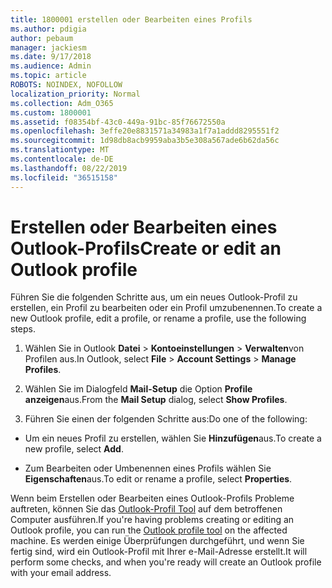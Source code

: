 ```yaml
---
title: 1800001 erstellen oder Bearbeiten eines Profils
ms.author: pdigia
author: pebaum
manager: jackiesm
ms.date: 9/17/2018
ms.audience: Admin
ms.topic: article
ROBOTS: NOINDEX, NOFOLLOW
localization_priority: Normal
ms.collection: Adm_O365
ms.custom: 1800001
ms.assetid: f08354bf-43c0-449a-91bc-85f76672550a
ms.openlocfilehash: 3effe20e8831571a34983a1f7a1addd8295551f2
ms.sourcegitcommit: 1d98db8acb9959aba3b5e308a567ade6b62da56c
ms.translationtype: MT
ms.contentlocale: de-DE
ms.lasthandoff: 08/22/2019
ms.locfileid: "36515158"
---
```

# <a name="create-or-edit-an-outlook-profile"></a><span data-ttu-id="c5e9b-102">Erstellen oder Bearbeiten eines Outlook-Profils</span><span class="sxs-lookup"><span data-stu-id="c5e9b-102">Create or edit an Outlook profile</span></span>

<span data-ttu-id="c5e9b-103">Führen Sie die folgenden Schritte aus, um ein neues Outlook-Profil zu erstellen, ein Profil zu bearbeiten oder ein Profil umzubenennen.</span><span class="sxs-lookup"><span data-stu-id="c5e9b-103">To create a new Outlook profile, edit a profile, or rename a profile, use the following steps.</span></span>
  
1. <span data-ttu-id="c5e9b-104">Wählen Sie in Outlook **Datei** \> **Kontoeinstellungen** \> **Verwalten**von Profilen aus.</span><span class="sxs-lookup"><span data-stu-id="c5e9b-104">In Outlook, select **File** \> **Account Settings** \> **Manage Profiles**.</span></span>
    
2. <span data-ttu-id="c5e9b-105">Wählen Sie im Dialogfeld **Mail-Setup** die Option **Profile anzeigen**aus.</span><span class="sxs-lookup"><span data-stu-id="c5e9b-105">From the **Mail Setup** dialog, select **Show Profiles**.</span></span>
    
3. <span data-ttu-id="c5e9b-106">Führen Sie einen der folgenden Schritte aus:</span><span class="sxs-lookup"><span data-stu-id="c5e9b-106">Do one of the following:</span></span>
    
  - <span data-ttu-id="c5e9b-107">Um ein neues Profil zu erstellen, wählen Sie **Hinzufügen**aus.</span><span class="sxs-lookup"><span data-stu-id="c5e9b-107">To create a new profile, select **Add**.</span></span>
    
  - <span data-ttu-id="c5e9b-108">Zum Bearbeiten oder Umbenennen eines Profils wählen Sie **Eigenschaften**aus.</span><span class="sxs-lookup"><span data-stu-id="c5e9b-108">To edit or rename a profile, select **Properties**.</span></span>
    
<span data-ttu-id="c5e9b-109">Wenn beim Erstellen oder Bearbeiten eines Outlook-Profils Probleme auftreten, können Sie das [Outlook-Profil Tool](https://aka.ms/SaRA-OutlookSetupProfile) auf dem betroffenen Computer ausführen.</span><span class="sxs-lookup"><span data-stu-id="c5e9b-109">If you're having problems creating or editing an Outlook profile, you can run the [Outlook profile tool](https://aka.ms/SaRA-OutlookSetupProfile) on the affected machine.</span></span> <span data-ttu-id="c5e9b-110">Es werden einige Überprüfungen durchgeführt, und wenn Sie fertig sind, wird ein Outlook-Profil mit Ihrer e-Mail-Adresse erstellt.</span><span class="sxs-lookup"><span data-stu-id="c5e9b-110">It will perform some checks, and when you're ready will create an Outlook profile with your email address.</span></span> 
  

